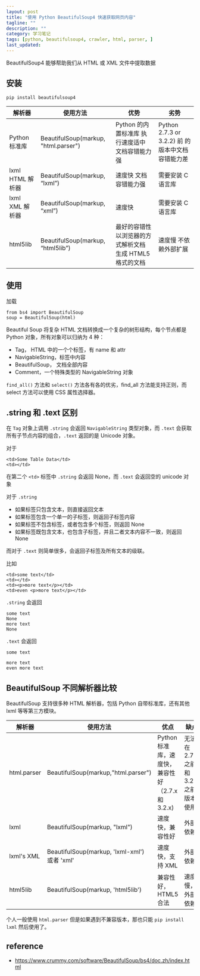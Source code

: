 ```yaml
---
layout: post
title: "使用 Python BeautifulSoup4 快速获取网页内容"
tagline: ""
description: ""
category: 学习笔记
tags: [python, beautifulsoup4, crawler, html, parser, ]
last_updated:
---
```


BeautifulSoup4 能够帮助我们从 HTML 或 XML 文件中提取数据

## 安装

    pip install beautifulsoup4

解析器                      | 使用方法              | 优势                      | 劣势
----------------------------|-----------------------|---------------------------|-----------------------
Python 标准库      | BeautifulSoup(markup, "html.parser") | Python 的内置标准库 执行速度适中 文档容错能力强     | Python 2.7.3 or 3.2.2) 前 的版本中文档容错能力差
lxml HTML 解析器  | BeautifulSoup(markup, “lxml”)   | 速度快 文档容错能力强 | 需要安装 C 语言库
lxml XML 解析器   | BeautifulSoup(markup, “xml”)    | 速度快        | 需要安装 C 语言库
html5lib    | BeautifulSoup(markup, “html5lib”) | 最好的容错性 以浏览器的方式解析文档 生成 HTML5 格式的文档 | 速度慢 不依赖外部扩展

## 使用
加载

    from bs4 import BeautifulSoup
    soup = BeautifulSoup(html)

Beautiful Soup 将复杂 HTML 文档转换成一个复杂的树形结构，每个节点都是 Python 对象，所有对象可以归纳为 4 种：

- Tag，  HTML 中的一个个标签，有 name 和 attr
- NavigableString，标签中内容
- BeautifulSoup， 文档全部内容
- Comment，一个特殊类型的 NavigableString 对象

`find_all()` 方法和 `select()` 方法各有各的优劣，find_all 方法能支持正则，而 select 方法可以使用 CSS 属性选择器。

## .string 和 .text 区别

在 `Tag` 对象上调用 `.string` 会返回 `NavigableString` 类型对象，而 `.text` 会获取所有子节点内容的组合，`.text` 返回的是 Unicode 对象。

对于

    <td>Some Table Data</td>
    <td></td>

在第二个 `<td>` 标签中 `.string` 会返回 None，而 `.text` 会返回空的 unicode 对象

对于 `.string`

- 如果标签只包含文本，则直接返回文本
- 如果标签包含一个单一的子标签，则返回子标签内容
- 如果标签不包含标签，或者包含多个标签，则返回 None
- 如果标签既包含文本，也包含子标签，并且二者文本内容不一致，则返回 None

而对于 `.text` 则简单很多，会返回子标签及所有文本的级联。

比如

    <td>some text</td>
    <td></td>
    <td><p>more text</p></td>
    <td>even <p>more text</p></td>

`.string` 会返回

    some text
    None
    more text
    None

`.text` 会返回

    some text

    more text
    even more text

## BeautifulSoup 不同解析器比较
BeautifulSoup 支持很多种 HTML 解析器，包括 Python 自带标准库，还有其他 lxml 等等第三方模块。

解析器      | 使用方法  | 优点          | 缺点
------------|-----------|---------------|---------
html.parser | BeautifulSoup(markup,"html.parser") | Python 标准库，速度快，兼容性好（2.7.x 和 3.2.x) | 无法在 2.7.3 之前和 3.2.2 之前版本使用
lxml    | BeautifulSoup(markup, "lxml") | 速度快，兼容性好 | 外部依赖
lxml's XML | BeautifulSoup(markup, 'lxml-xml') 或者 'xml' | 速度快，支持 XML  | 外部依赖
html5lib    | BeautifulSoup(markup, 'html5lib')     | 兼容性好，HTML5 合法 | 速度慢，外部依赖

个人一般使用 `html.parser` 但是如果遇到不兼容版本，那也只能 `pip install lxml` 然后使用了。

## reference

- <https://www.crummy.com/software/BeautifulSoup/bs4/doc.zh/index.html>
